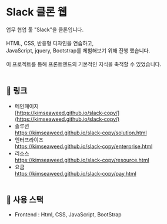 # Slack 클론 웹<br>
업무 협업 툴 "Slack"을 클론입니다.<br><br>
HTML, CSS, 반응형 디자인을 연습하고,<br>
JavaScript, jquery, Bootstrap를 체험해보기 위해 진행 했습니다.
<br><br>
이 프로젝트를 통해 프론트엔드의 기본적인 지식을 축적할 수 있었습니다.
<br><br>

## 🔗 링크
* 메인페이지<br>[https://kimseaweed.github.io/slack-copy/](https://kimseaweed.github.io/slack-copy/)
* 솔루션<br>https://kimseaweed.github.io/slack-copy/solution.html
* 엔터프라이즈<br>https://kimseaweed.github.io/slack-copy/enterprise.html
* 리소스<br>https://kimseaweed.github.io/slack-copy/resource.html
* 요금<br>https://kimseaweed.github.io/slack-copy/pay.html
<br><br>

## 🔧 사용 스택
* Frontend : Html, CSS, JavaScript, BootStrap
<br>
